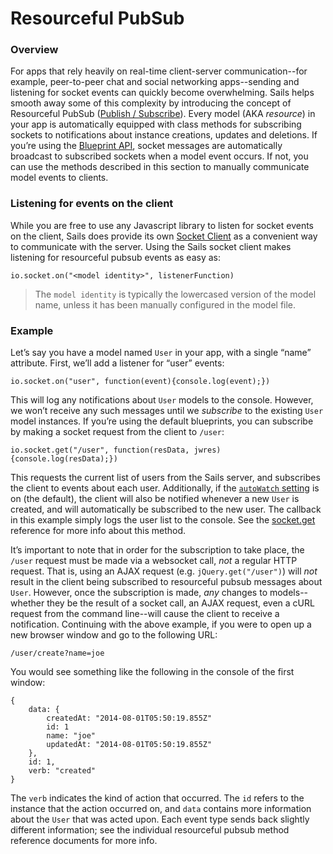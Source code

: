 # Resourceful PubSub

### Overview

For apps that rely heavily on real-time client-server communication--for example, peer-to-peer chat and social networking apps--sending and listening for socket events can quickly become overwhelming.  Sails helps smooth away some of this complexity by introducing the concept of Resourceful PubSub ([Publish / Subscribe](http://en.wikipedia.org/wiki/Publish%E2%80%93subscribe_pattern)).  Every model (AKA *resource*) in your app is automatically equipped with class methods for subscribing sockets to notifications about instance creations, updates and deletions.  If you&rsquo;re using the [Blueprint API](http://sailsjs.org/documentation/reference/blueprint-api), socket messages are automatically broadcast to subscribed sockets when a model event occurs.  If not, you can use the methods described in this section to manually communicate model events to clients.

### Listening for events on the client

While you are free to use any Javascript library to listen for socket events on the client, Sails does provide its own [Socket Client](http://sailsjs.org/documentation/reference/websockets/sails.io.js) as a convenient way to communicate with the server.  Using the Sails socket client makes listening for resourceful pubsub events as easy as:

```
io.socket.on("<model identity>", listenerFunction)
```

> The `model identity` is typically the lowercased version of the model name, unless it has been manually configured in the model file.


### Example

Let&rsquo;s say you have a model named `User` in your app, with a single &ldquo;name&rdquo; attribute.  First, we&rsquo;ll add a listener for &ldquo;user&rdquo; events:

```
io.socket.on("user", function(event){console.log(event);})
```

This will log any notifications about `User` models to the console.  However, we won&rsquo;t receive any such messages until we *subscribe* to the existing `User` model instances.  If you&rsquo;re using the default blueprints, you can subscribe by making a socket request from the client to `/user`:

```
io.socket.get("/user", function(resData, jwres) {console.log(resData);})
```

This requests the current list of users from the Sails server, and subscribes the client to events about each user.  Additionally, if the [`autoWatch` setting](http://sailsjs.org/documentation/reference/sails.config/sails.config.blueprints.html?q=properties) is on (the default), the client will also be notified whenever a new `User` is created, and will automatically be subscribed to the new user.  The callback in this example simply logs the user list to the console.  See the [socket.get](http://sailsjs.org/documentation/reference/websockets/sails.io.js/socket.get.html) reference for more info about this method.

It&rsquo;s important to note that in order for the subscription to take place, the `/user` request must be made via a websocket call, *not* a regular HTTP request.  That is, using an AJAX request (e.g. `jQuery.get("/user")`) will *not* result in the client being subscribed to resourceful pubsub messages about `User`.  However, once the subscription is made, *any* changes to models--whether they be the result of a socket call, an AJAX request, even a cURL request from the command line--will cause the client to receive a notification.  Continuing with the above example, if you were to open up a new browser window and go to the following URL:

    /user/create?name=joe

You would see something like the following in the console of the first window:

```
{
	data: {
		createdAt: "2014-08-01T05:50:19.855Z"
		id: 1
		name: "joe"
		updatedAt: "2014-08-01T05:50:19.855Z"
	},
	id: 1,
	verb: "created"
}
```

The `verb` indicates the kind of action that occurred.  The `id` refers to the instance that the action occurred on, and `data` contains more information about the `User` that was acted upon.  Each event type sends back slightly different information; see the individual resourceful pubsub method reference documents for more info.

<docmeta name="uniqueID" value="resourcefulpubsub293545">
<docmeta name="displayName" value="Resourceful PubSub">
